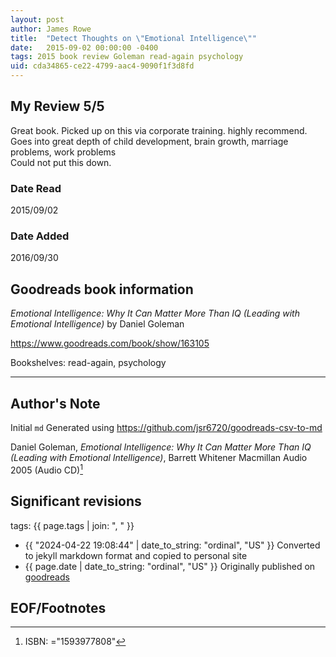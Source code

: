 ```yaml
---
layout: post
author: James Rowe
title:  "Detect Thoughts on \"Emotional Intelligence\""
date:   2015-09-02 00:00:00 -0400
tags: 2015 book review Goleman read-again psychology
uid: cda34865-ce22-4799-aac4-9090f1f3d8fd
---
```


<!-- highly dependent on how you personally use jekyll templates, and how you want this to show up -->
<!-- escape any jekyll keys with double brackets -->

## My Review 5/5

Great book. Picked up on this via corporate training. highly recommend.<br/>Goes into great depth of child development, brain growth, marriage problems, work problems<br/>Could not put this down.

### Date Read
2015/09/02

### Date Added
2016/09/30

## Goodreads book information

*Emotional Intelligence: Why It Can Matter More Than IQ (Leading with Emotional Intelligence)* by Daniel Goleman

https://www.goodreads.com/book/show/163105

Bookshelves: read-again, psychology

---

## Author's Note

Initial `md` Generated using https://github.com/jsr6720/goodreads-csv-to-md

Daniel Goleman, *Emotional Intelligence: Why It Can Matter More Than IQ (Leading with Emotional Intelligence)*, Barrett Whitener Macmillan Audio 2005 (Audio CD)[^1]

## Significant revisions

tags: {{ page.tags | join: ", " }} <!-- todo move this somewhere -->

- {{ "2024-04-22 19:08:44" | date_to_string: "ordinal", "US" }} Converted to jekyll markdown format and copied to personal site
- {{ page.date | date_to_string: "ordinal", "US" }} Originally published on [goodreads](https://www.goodreads.com)

## EOF/Footnotes

[^1]: ISBN: ="1593977808"
